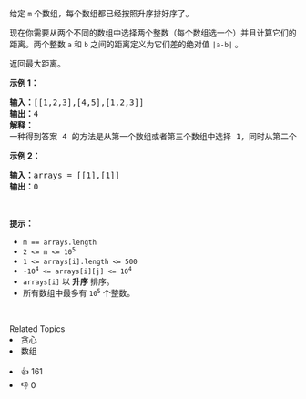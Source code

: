 <p>给定&nbsp;<code>m</code>&nbsp;个数组，每个数组都已经按照升序排好序了。</p>

<p>现在你需要从两个不同的数组中选择两个整数（每个数组选一个）并且计算它们的距离。两个整数&nbsp;<code>a</code>&nbsp;和&nbsp;<code>b</code>&nbsp;之间的距离定义为它们差的绝对值&nbsp;<code>|a-b|</code>&nbsp;。</p>

<p>返回最大距离。</p>

<p><strong>示例 1：</strong></p>

<pre>
<strong>输入：</strong>[[1,2,3],[4,5],[1,2,3]]
<strong>输出：</strong>4
<strong>解释：</strong>
一种得到答案 4 的方法是从第一个数组或者第三个数组中选择 1，同时从第二个数组中选择 5 。
</pre>

<p><strong class="example">示例 2：</strong></p>

<pre>
<strong>输入：</strong>arrays = [[1],[1]]
<b>输出：</b>0
</pre>

<p>&nbsp;</p>

<p><strong>提示：</strong></p>

<ul> 
 <li><code>m == arrays.length</code></li> 
 <li><code>2 &lt;= m &lt;= 10<sup>5</sup></code></li> 
 <li><code>1 &lt;= arrays[i].length &lt;= 500</code></li> 
 <li><code>-10<sup>4</sup> &lt;= arrays[i][j] &lt;= 10<sup>4</sup></code></li> 
 <li><code>arrays[i]</code>&nbsp;以&nbsp;<strong>升序</strong>&nbsp;排序。</li> 
 <li>所有数组中最多有&nbsp;<code>10<sup>5</sup></code> 个整数。</li> 
</ul>

<p>&nbsp;</p>

<div><div>Related Topics</div><div><li>贪心</li><li>数组</li></div></div><br><div><li>👍 161</li><li>👎 0</li></div>